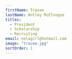 ```yaml
---
firstName: Tracee
lastName: Antley McElvogue
titles:
  - President
  - Scholarship
  - Recruiting
email: nolagirl@hotmail.com
image: "tracee.jpg"
sortOrder: 1
---
```

